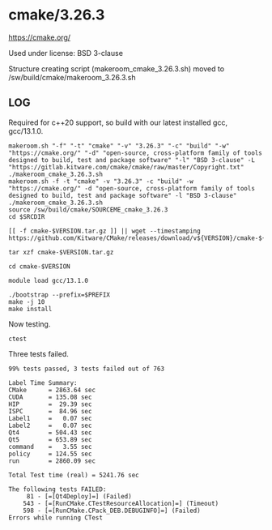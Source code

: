 cmake/3.26.3
============

<https://cmake.org/>

Used under license:
BSD 3-clause

Structure creating script (makeroom_cmake_3.26.3.sh) moved to /sw/build/cmake/makeroom_3.26.3.sh

LOG
---

Required for c++20 support, so build with our latest installed gcc, gcc/13.1.0.


    makeroom.sh "-f" "-t" "cmake" "-v" "3.26.3" "-c" "build" "-w" "https://cmake.org/" "-d" "open-source, cross-platform family of tools designed to build, test and package software" "-l" "BSD 3-clause" -L "https://gitlab.kitware.com/cmake/cmake/raw/master/Copyright.txt"
    ./makeroom_cmake_3.26.3.sh
    makeroom.sh -f -t "cmake" -v "3.26.3" -c "build" -w "https://cmake.org/" -d "open-source, cross-platform family of tools designed to build, test and package software" -l "BSD 3-clause"
    ./makeroom_cmake_3.26.3.sh 
    source /sw/build/cmake/SOURCEME_cmake_3.26.3
    cd $SRCDIR

    [[ -f cmake-$VERSION.tar.gz ]] || wget --timestamping https://github.com/Kitware/CMake/releases/download/v${VERSION}/cmake-${VERSION}.tar.gz

    tar xzf cmake-$VERSION.tar.gz

    cd cmake-$VERSION

    module load gcc/13.1.0

    ./bootstrap --prefix=$PREFIX
    make -j 10
    make install

Now testing.

    ctest

Three tests failed.

    99% tests passed, 3 tests failed out of 763

    Label Time Summary:
    CMake      = 2863.64 sec
    CUDA       = 135.08 sec
    HIP        =  29.39 sec
    ISPC       =  84.96 sec
    Label1     =   0.07 sec
    Label2     =   0.07 sec
    Qt4        = 504.43 sec
    Qt5        = 653.89 sec
    command    =   3.55 sec
    policy     = 124.55 sec
    run        = 2860.09 sec

    Total Test time (real) = 5241.76 sec

    The following tests FAILED:
         81 - [=[Qt4Deploy]=] (Failed)
        543 - [=[RunCMake.CTestResourceAllocation]=] (Timeout)
        598 - [=[RunCMake.CPack_DEB.DEBUGINFO]=] (Failed)
    Errors while running CTest
